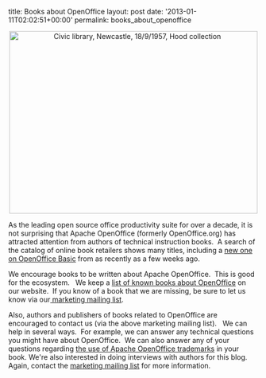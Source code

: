 title: Books about OpenOffice
layout: post
date: '2013-01-11T02:02:51+00:00'
permalink: books_about_openoffice

<div align="center"> 
    <p><a title="Civic library, Newcastle, 18/9/1957, Hood collection by State Library of New South Wales collection, on Flickr" href="http://www.flickr.com/photos/statelibraryofnsw/5882587233/"><img width="500" height="367" alt="Civic library, Newcastle, 18/9/1957, Hood collection" src="http://farm7.staticflickr.com/6056/5882587233_d89b6eb014.jpg" /></a></p><a title="Civic library, Newcastle, 18/9/1957, Hood collection by State Library of New South Wales collection, on Flickr" href="http://www.flickr.com/photos/statelibraryofnsw/5882587233/"> 
      <p> </p></a> 
    <div align="left"><a title="Civic library, Newcastle, 18/9/1957, Hood collection by State Library of New South Wales collection, on Flickr" href="http://www.flickr.com/photos/statelibraryofnsw/5882587233/"> 
        <p> </p></a></div> 
  </div> 
  <p>
As the leading open source office productivity suite for over a decade, it is not surprising that Apache OpenOffice (formerly OpenOffice.org) has attracted attention from authors of technical instruction books.&nbsp; A search of the catalog of online book retailers shows many titles, including a <a href="http://www.amazon.com/Open-Office-Basic-James-Steinberg/dp/1481270931">new one on OpenOffice Basic</a> from as recently as a few weeks ago.</p> 
  <p>We encourage books to be written about Apache OpenOffice.&nbsp; This is good for the ecosystem.&nbsp;&nbsp; We keep a <a href="http://www.openoffice.org/support/books.html">list of known books about OpenOffice</a> on our website.&nbsp; If you know of a book that we are missing, be sure to let us know via our<a href="mailto:marketing@openoffice.apache.org"> marketing mailing list</a>.</p> 
  <p>Also, authors and publishers of books related to OpenOffice are encouraged to contact us (via the above marketing mailing list).&nbsp;&nbsp; We can help in several ways.&nbsp; For example, we can answer any technical questions you might have about OpenOffice.&nbsp; We can also answer any of your questions regarding <a href="http://openoffice.apache.org/trademarks.html">the use of Apache OpenOffice trademarks</a> in your book. We're also interested in doing interviews with authors for this blog.&nbsp; Again, contact the <a href="mailto:marketing@openoffice.apache.org">marketing mailing list</a> for more information.<br /></p> 
  <p> </p> 
  <p><br /></p>
